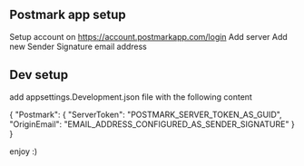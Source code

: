## Postmark app setup
Setup account on https://account.postmarkapp.com/login
Add server
Add new Sender Signature email address

## Dev setup
add appsettings.Development.json file with the following content

{
    "Postmark": {
        "ServerToken": "POSTMARK_SERVER_TOKEN_AS_GUID",
        "OriginEmail": "EMAIL_ADDRESS_CONFIGURED_AS_SENDER_SIGNATURE"
    }
}


enjoy :)
